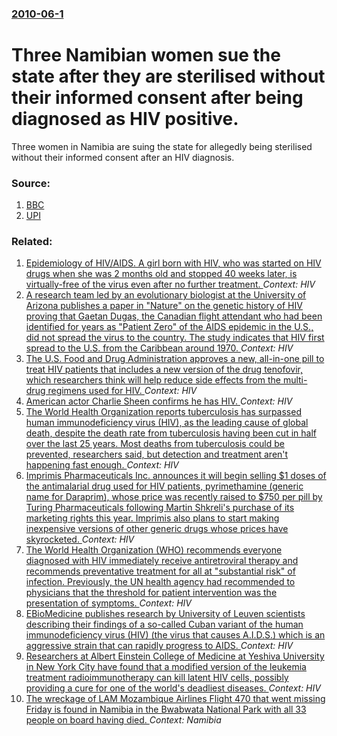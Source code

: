 ### [2010-06-1](/news/2010/06/1/index.md)

# Three Namibian women sue the state after they are sterilised without their informed consent after being diagnosed as HIV positive. 

Three women in Namibia are suing the state for allegedly being sterilised without their informed consent after an HIV diagnosis.


### Source:

1. [BBC](http://news.bbc.co.uk/2/hi/world/africa/10202429.stm)
2. [UPI](http://www.upi.com/Top_News/International/2010/06/01/HIV-women-sue-over-forced-sterilization/UPI-76661275392988/)

### Related:

1. [Epidemiology of HIV/AIDS. A girl born with HIV, who was started on HIV drugs when she was 2 months old and stopped 40 weeks later, is virtually-free of the virus even after no further treatment. ](/news/2017/07/24/epidemiology-of-hiv-aids-a-girl-born-with-hiv-who-was-started-on-hiv-drugs-when-she-was-2-months-old-and-stopped-40-weeks-later-is-virtua.md) _Context: HIV_
2. [ A research team led by an evolutionary biologist at the University of Arizona publishes a paper in "Nature" on the genetic history of HIV proving that Gaetan Dugas, the Canadian flight attendant who had been identified for years as "Patient Zero" of the AIDS epidemic in the U.S., did not spread the virus to the country. The study indicates that HIV first spread to the U.S. from the Caribbean around 1970. ](/news/2016/10/26/a-research-team-led-by-an-evolutionary-biologist-at-the-university-of-arizona-publishes-a-paper-in-nature-on-the-genetic-history-of-hiv-p.md) _Context: HIV_
3. [The U.S. Food and Drug Administration approves a new, all-in-one pill to treat HIV patients that includes a new version of the drug tenofovir, which researchers think will help reduce side effects from the multi-drug regimens used for HIV. ](/news/2015/11/6/the-u-s-food-and-drug-administration-approves-a-new-all-in-one-pill-to-treat-hiv-patients-that-includes-a-new-version-of-the-drug-tenofovi.md) _Context: HIV_
4. [American actor Charlie Sheen confirms he has HIV. ](/news/2015/11/17/american-actor-charlie-sheen-confirms-he-has-hiv.md) _Context: HIV_
5. [The World Health Organization reports tuberculosis has surpassed human immunodeficiency virus (HIV), as the leading cause of global death, despite the death rate from tuberculosis having been cut in half over the last 25 years. Most deaths from tuberculosis could be prevented, researchers said, but detection and treatment aren't happening fast enough. ](/news/2015/10/28/the-world-health-organization-reports-tuberculosis-has-surpassed-human-immunodeficiency-virus-hiv-as-the-leading-cause-of-global-death-d.md) _Context: HIV_
6. [Imprimis Pharmaceuticals Inc. announces it will begin selling $1 doses of the antimalarial drug used for HIV patients, pyrimethamine (generic name for Daraprim), whose price was recently raised to $750 per pill by Turing Pharmaceuticals following Martin Shkreli's purchase of its marketing rights this year. Imprimis also plans to start making inexpensive versions of other generic drugs whose prices have skyrocketed. ](/news/2015/10/23/imprimis-pharmaceuticals-inc-announces-it-will-begin-selling-1-doses-of-the-antimalarial-drug-used-for-hiv-patients-pyrimethamine-generi.md) _Context: HIV_
7. [The World Health Organization (WHO) recommends everyone diagnosed with HIV immediately receive antiretroviral therapy and recommends preventative treatment for all at "substantial risk" of infection. Previously, the UN health agency had recommended to physicians that the threshold for patient intervention was the presentation of symptoms. ](/news/2015/10/1/the-world-health-organization-who-recommends-everyone-diagnosed-with-hiv-immediately-receive-antiretroviral-therapy-and-recommends-prevent.md) _Context: HIV_
8. [EBioMedicine publishes research by University of Leuven scientists describing their findings of a so-called Cuban variant of the human immunodeficiency virus (HIV) (the virus that causes A.I.D.S.) which is an aggressive strain that can rapidly progress to AIDS. ](/news/2015/02/16/ebiomedicine-publishes-research-by-university-of-leuven-scientists-describing-their-findings-of-a-so-called-cuban-variant-of-the-human-immun.md) _Context: HIV_
9. [Researchers at Albert Einstein College of Medicine at Yeshiva University in New York City have found that a modified version of the leukemia treatment radioimmunotherapy can kill latent HIV cells, possibly providing a cure for one of the world's deadliest diseases. ](/news/2013/12/3/researchers-at-albert-einstein-college-of-medicine-at-yeshiva-university-in-new-york-city-have-found-that-a-modified-version-of-the-leukemia.md) _Context: HIV_
10. [The wreckage of LAM Mozambique Airlines Flight 470 that went missing Friday is found in Namibia in the Bwabwata National Park with all 33 people on board having died. ](/news/2013/11/30/the-wreckage-of-lam-mozambique-airlines-flight-470-that-went-missing-friday-is-found-in-namibia-in-the-bwabwata-national-park-with-all-33-pe.md) _Context: Namibia_
